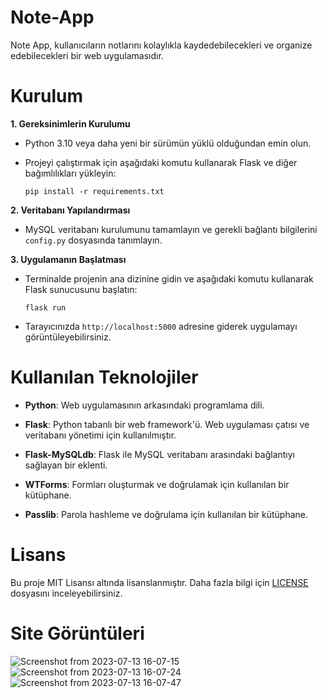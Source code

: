 # Note-App

Note App, kullanıcıların notlarını kolaylıkla kaydedebilecekleri ve organize edebilecekleri bir web uygulamasıdır.

# **Kurulum**

**1. Gereksinimlerin Kurulumu**
- Python 3.10 veya daha yeni bir sürümün yüklü olduğundan emin olun.
- Projeyi çalıştırmak için aşağıdaki komutu kullanarak Flask ve diğer bağımlılıkları yükleyin:

      pip install -r requirements.txt

**2. Veritabanı Yapılandırması**
- MySQL veritabanı kurulumunu tamamlayın ve gerekli bağlantı bilgilerini `config.py` dosyasında tanımlayın.


**3. Uygulamanın Başlatması**
- Terminalde projenin ana dizinine gidin ve aşağıdaki komutu kullanarak Flask sunucusunu başlatın:

      flask run

- Tarayıcınızda `http://localhost:5000` adresine giderek uygulamayı görüntüleyebilirsiniz.




# Kullanılan Teknolojiler

- **Python**: Web uygulamasının arkasındaki programlama dili.

- **Flask**: Python tabanlı bir web framework'ü. Web uygulaması çatısı ve veritabanı yönetimi için kullanılmıştır.

- **Flask-MySQLdb**: Flask ile MySQL veritabanı arasındaki bağlantıyı sağlayan bir eklenti.

- **WTForms**: Formları oluşturmak ve doğrulamak için kullanılan bir kütüphane.

- **Passlib**: Parola hashleme ve doğrulama için kullanılan bir kütüphane.

# Lisans 
  Bu proje MIT Lisansı altında lisanslanmıştır. Daha fazla bilgi için [LICENSE](https://github.com/PrarieComamile/Note-App/blob/main/LICENSE) dosyasını inceleyebilirsiniz.


# Site Görüntüleri

![Screenshot from 2023-07-13 16-07-15](https://github.com/PrarieComamile/Note-App/assets/101043132/e1b636b2-cb73-47e0-888e-9b785bd2f3f3)
![Screenshot from 2023-07-13 16-07-24](https://github.com/PrarieComamile/Note-App/assets/101043132/bdaca5f8-6065-449b-997e-5c94be44abd0)
![Screenshot from 2023-07-13 16-07-47](https://github.com/PrarieComamile/Note-App/assets/101043132/4eaf639c-c743-42f8-8c81-ac543ae2f9e0)





